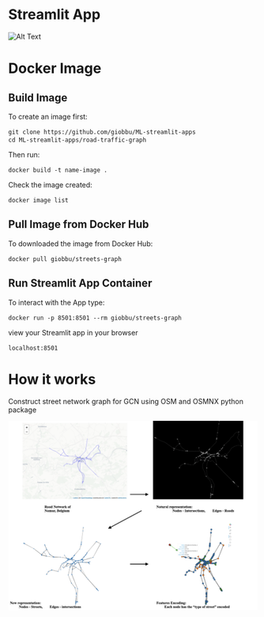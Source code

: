 # Streamlit App
![Alt Text](./graph_streets.gif)

# Docker Image

## Build Image
To create an image first:

```{r}
git clone https://github.com/giobbu/ML-streamlit-apps
cd ML-streamlit-apps/road-traffic-graph 
```

Then run:
```{r}
docker build -t name-image .
```

Check the image created:
```{r}
docker image list
```

## Pull Image from Docker Hub
To downloaded the image from Docker Hub:
```{r}
docker pull giobbu/streets-graph
```

## Run Streamlit App Container
To interact with the App type:
```{r}
docker run -p 8501:8501 --rm giobbu/streets-graph
```
view your Streamlit app in your browser
```{r}
localhost:8501
```

# How it works

Construct street network graph for GCN using OSM and OSMNX python package

![plot](./summary.png)



